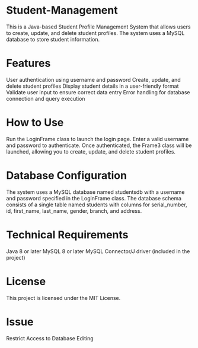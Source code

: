 # Student-Management
This is a Java-based Student Profile Management System that allows users to create, update, and delete student profiles. The system uses a MySQL database to store student information.

# Features

User authentication using username and password
Create, update, and delete student profiles
Display student details in a user-friendly format
Validate user input to ensure correct data entry
Error handling for database connection and query execution
# How to Use

Run the LoginFrame class to launch the login page.
Enter a valid username and password to authenticate.
Once authenticated, the Frame3 class will be launched, allowing you to create, update, and delete student profiles.
# Database Configuration

The system uses a MySQL database named studentsdb with a username and password specified in the LoginFrame class.
The database schema consists of a single table named students with columns for serial_number, id, first_name, last_name, gender, branch, and address.
# Technical Requirements

Java 8 or later
MySQL 8 or later
MySQL Connector/J driver (included in the project)
# License

This project is licensed under the MIT License.
# Issue
Restrict Access to Database Editing
